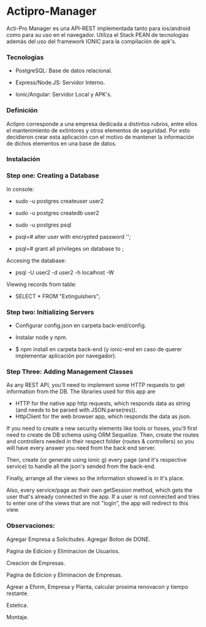 # Actipro-Manager

Acti-Pro Manager es una API-REST implementada tanto para ios/android
como para su uso en el navegador. Utiliza el Stack PEAN de tecnologias
además del uso del framework IONIC para la compilación de apk's.

### Tecnologias

* PostgreSQL: Base de datos relacional.

* Express/Node.JS: Servidor Interno.

* Ionic/Angular: Servidor Local y APK's.

### Definición

Actipro corresponde a una empresa dedicada a distintos rubros, entre ellos
el mantenimiento de extintores y otros elementos de seguridad. Por esto
decidieron crear esta aplicación con el motivo de mantener la información 
de dichos elementos en una base de datos.

### Instalación

### Step one: Creating a Database

In console:

* sudo -u postgres createuser user2

* sudo -u postgres createdb user2

* sudo -u postgres psql

* psql=# alter user <username> with encrypted password '<password>';

* psql=# grant all privileges on database <dbname> to <username> ;

Accesing the database:

* psql -U user2 -d user2 -h localhost -W

Viewing records from table:

* SELECT * FROM "Extinguishers";

### Step two: Initializing Servers

* Configurar config.json en carpeta back-end/config.

* Instalar node y npm.

* $ npm install en carpeta back-end (y ionic-end en caso de querer 
implementar aplicación por navegador).

### Step Three: Adding Management Classes

 As any REST API, you'll need to implement some HTTP requests to get
information from the DB. The libraries used for this app are

* HTTP for the native app http requests, which responds data as string
(and needs to be parsed with JSON.parse(res)).
* HttpClient for the web browser app, which responds the data as json.

If you need to create a new security elements like tools or hoses, you'll
first need to create de DB schema using ORM Sequelize. Then, create the routes
and controllers needed in their respect folder (routes & controllers) so
you will have every answer you need from the back end server.

Then, create (or generate using ionic g) every page (and it's respective 
service) to handle all the json's sended from the back-end.

Finally, arrange all the views so the information showed is in it's
place.

Also, every service/page as their own getSession method, which gets the user
that's already connected in the app. If a user is not connected and tries to
enter one of the views that are not "login", the app will redirect to this view.

### Observaciones:

Agregar Empresa a Solicitudes. Agregar Boton de DONE.

Pagina de Edicion y Eliminacion de Usuarios.

Creacion de Empresas.

Pagina de Edicion y Eliminacion de Empresas.

Agrear a Eform, Empresa y Planta, calcular proxima renovacon y tiempo restante.

Estetica.

Montaje.